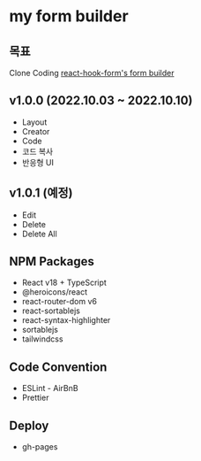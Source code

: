 # my form builder

## 목표

Clone Coding [react-hook-form's form builder](https://react-hook-form.com/form-builder/ 'react-hook-form form-builder')

## v1.0.0 (2022.10.03 ~ 2022.10.10)

-   Layout
-   Creator
-   Code
-   코드 복사
-   반응형 UI

## v1.0.1 (예정)

-   Edit
-   Delete
-   Delete All

## NPM Packages

-   React v18 + TypeScript
-   @heroicons/react
-   react-router-dom v6
-   react-sortablejs
-   react-syntax-highlighter
-   sortablejs
-   tailwindcss

## Code Convention

-   ESLint - AirBnB
-   Prettier

## Deploy

-   gh-pages

